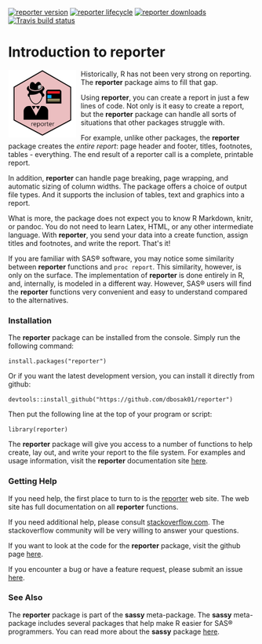 <!-- badges: start -->

[![reporter version](https://www.r-pkg.org/badges/version/reporter)](https://cran.r-project.org/package=reporter)
[![reporter lifecycle](https://img.shields.io/badge/lifecycle-maturing-blue.svg)](https://cran.r-project.org/package=reporter)
[![reporter downloads](https://cranlogs.r-pkg.org/badges/grand-total/reporter)](https://cran.r-project.org/package=reporter)
[![Travis build status](https://travis-ci.com/dbosak01/reporter.svg?branch=master)](https://travis-ci.com/dbosak01/reporter)
<!-- badges: end -->

# Introduction to **reporter**
<img src="man/images/reporter4.png" align="left" height="138" style="margin-right:10px;"/>

Historically, R has not been very strong on reporting.  The **reporter**
package aims to fill that gap.  

Using **reporter**, you can create a report in just a few lines of code. 
Not only is it easy to create a report, but the **reporter** package can handle 
all sorts of situations that other packages struggle with.

For example, unlike other packages, the **reporter** package creates the *entire
report*: page header and footer, titles, footnotes, tables - everything.
The end result of a reporter call is a complete, printable report. 

In addition, **reporter** can handle page breaking, page wrapping, and 
automatic sizing of column widths.  The package
offers a choice of output file types.  And it supports the inclusion of 
tables, text and graphics into a report.

What is more, the package does not expect you to know R Markdown, knitr, or pandoc.
You do not need to learn Latex, HTML, or any other intermediate language.
With **reporter**, you send your data into a create function, assign 
titles and footnotes, and write the report.  That's it!

If you are familiar with SAS® software, you may notice some 
similarity between **reporter** functions and `proc report`.  This similarity,
however, is only on the surface.  The implementation of **reporter** is
done entirely in R, and, internally, is modeled in a different way. 
However, SAS® users will find the **reporter** 
functions very convenient and easy to understand compared to the
alternatives.

### Installation

The **reporter** package can be installed from the console.  Simply run 
the following command: 

    install.packages("reporter")
    
Or if you want the latest development version, you can install it directly
from github:

    devtools::install_github("https://github.com/dbosak01/reporter")


Then put the following line at the top of your program or script:

    library(reporter)

The **reporter** package will give you access to a number of functions
to help create, lay out, and write your report to the file system. 
For examples and usage information, visit the **reporter** documentation
site [here](https://reporter.r-sassy.org/articles/reporter.html).

### Getting Help

If you need help, the first place 
to turn to is the [reporter](https://reporter.r-sassy.org) web site. The web site
has full documentation on all **reporter** functions.

If you need additional help, please consult 
[stackoverflow.com](https://stackoverflow.com).  The stackoverflow 
community will be very willing to answer your questions.  

If you want to look at the code for the **reporter** package, visit the
github page [here](https://github.com/dbosak01/reporter).

If you encounter a bug or have a feature request, please submit an issue 
[here](https://github.com/dbosak01/reporter/issues).

### See Also

The **reporter** package is part of the **sassy** meta-package. 
The **sassy** meta-package includes several packages that help make R
easier for SAS® programmers.  You can read more about the **sassy** package
[here](https://sassy.r-sassy.org).
